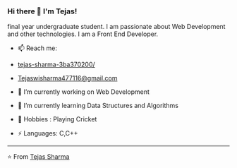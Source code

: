 ### Hi there 👋 I'm Tejas!
final year undergraduate student. I am passionate about Web Development and other technologies. I am a Front End Developer.

- 📫 Reach me: 
- [tejas-sharma-3ba370200/](https://www.linkedin.com/in/tejas-sharma-3ba370200/)
- Tejaswisharma477116@gmail.com


- 🔭 I’m currently working on Web Development
- 🌱 I’m currently learning Data Structures and Algorithms
- 💬 Hobbies : Playing Cricket
-  ⚡ Languages: C,C++


---

⭐️ From [Tejas Sharma](https://github.com/tejas09012002)
